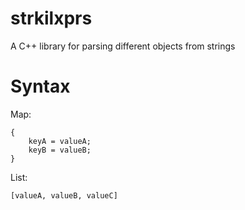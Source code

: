 # strkilxprs
A C++ library for parsing different objects from strings

# Syntax
Map:
```
{
    keyA = valueA;
    keyB = valueB;
}
```

List:
```
[valueA, valueB, valueC]
```
